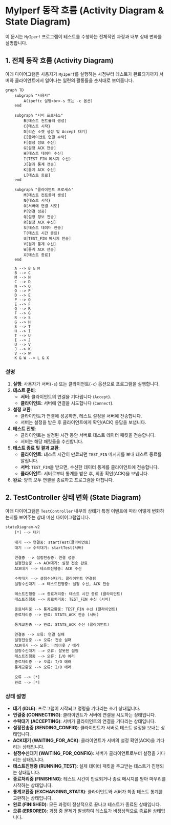 # MyIperf 동작 흐름 (Activity Diagram & State Diagram)

이 문서는 `MyIperf` 프로그램이 테스트를 수행하는 전체적인 과정과 내부 상태 변화를 설명합니다.

## 1. 전체 동작 흐름 (Activity Diagram)

아래 다이어그램은 사용자가 `MyIperf`를 실행하는 시점부터 테스트가 완료되기까지 서버와 클라이언트에서 일어나는 일련의 활동들을 순서대로 보여줍니다.

```mermaid
graph TD
    subgraph "사용자"
        A(ipeftc 실행<br>-s 또는 -c 옵션)
    end

    subgraph "서버 프로세스"
        B[테스트 컨트롤러 생성]
        C{테스트 시작}
        D[리슨 소켓 생성 및 Accept 대기]
        E[클라이언트 연결 수락]
        F[설정 정보 수신]
        G[설정 ACK 전송]
        H[테스트 데이터 수신]
        I(TEST_FIN 메시지 수신)
        J[결과 통계 전송]
        K[통계 ACK 수신]
        L[테스트 종료]
    end

    subgraph "클라이언트 프로세스"
        M[테스트 컨트롤러 생성]
        N{테스트 시작}
        O[서버에 연결 시도]
        P[연결 성공]
        Q[설정 정보 전송]
        R[설정 ACK 수신]
        S[테스트 데이터 전송]
        T(테스트 시간 종료)
        U[TEST_FIN 메시지 전송]
        V[결과 통계 수신]
        W[통계 ACK 전송]
        X[테스트 종료]
    end

    A --> B & M
    B --> C
    M --> N
    C --> D
    N --> O
    O --> P
    D --> E
    P --> Q
    E --> F
    Q --> R
    F --> G
    R --> S
    G --> H
    S --> T
    H --> I
    T --> U
    I --> J
    U --> V
    J --> K
    V --> W
    K & W --> L & X
```

### 설명

1.  **실행**: 사용자가 서버(`-s`) 또는 클라이언트(`-c`) 옵션으로 프로그램을 실행합니다.
2.  **테스트 준비**:
    *   **서버**: 클라이언트의 연결을 기다립니다 (`Accept`).
    *   **클라이언트**: 서버에 연결을 시도합니다 (`Connect`).
3.  **설정 교환**:
    *   클라이언트가 연결에 성공하면, 테스트 설정을 서버에 전송합니다.
    *   서버는 설정을 받은 후 클라이언트에게 확인(ACK) 응답을 보냅니다.
4.  **테스트 진행**:
    *   클라이언트는 설정된 시간 동안 서버로 테스트 데이터 패킷을 전송합니다.
    *   서버는 해당 패킷들을 수신합니다.
5.  **테스트 종료 및 결과 교환**:
    *   **클라이언트**: 테스트 시간이 만료되면 `TEST_FIN` 메시지를 보내 테스트 종료를 알립니다.
    *   **서버**: `TEST_FIN`을 받으면, 수신한 데이터 통계를 클라이언트에 전송합니다.
    *   **클라이언트**: 서버로부터 통계를 받은 후, 최종 확인(ACK)을 보냅니다.
6.  **완료**: 양측 모두 연결을 종료하고 프로그램을 마칩니다.

## 2. TestController 상태 변화 (State Diagram)

아래 다이어그램은 `TestController` 내부의 상태가 특정 이벤트에 따라 어떻게 변화하는지를 보여주는 상태 머신 다이어그램입니다.

```mermaid
stateDiagram-v2
    [*] --> 대기

    대기 --> 연결중: startTest(클라이언트)
    대기 --> 수락대기: startTest(서버)

    연결중 --> 설정전송중: 연결 성공
    설정전송중 --> ACK대기: 설정 전송 완료
    ACK대기 --> 테스트진행중: ACK 수신

    수락대기 --> 설정수신대기: 클라이언트 연결됨
    설정수신대기 --> 테스트진행중: 설정 수신, ACK 전송

    테스트진행중 --> 종료처리중: 테스트 시간 종료 (클라이언트)
    테스트진행중 --> 종료처리중: TEST_FIN 수신 (서버)

    종료처리중 --> 통계교환중: TEST_FIN 수신 (클라이언트)
    종료처리중 --> 완료: STATS_ACK 전송 (서버)

    통계교환중 --> 완료: STATS_ACK 수신 (클라이언트)

    연결중 --> 오류: 연결 실패
    설정전송중 --> 오류: 전송 실패
    ACK대기 --> 오류: 타임아웃 / 에러
    설정수신대기 --> 오류: 잘못된 설정
    테스트진행중 --> 오류: I/O 에러
    종료처리중 --> 오류: I/O 에러
    통계교환중 --> 오류: I/O 에러

    오류 --> [*]
    완료 --> [*]
```

### 상태 설명

*   **대기 (IDLE)**: 프로그램이 시작되고 명령을 기다리는 초기 상태입니다.
*   **연결중 (CONNECTING)**: 클라이언트가 서버에 연결을 시도하는 상태입니다.
*   **수락대기 (ACCEPTING)**: 서버가 클라이언트의 연결을 기다리는 상태입니다.
*   **설정전송중 (SENDING_CONFIG)**: 클라이언트가 서버로 테스트 설정을 보내는 상태입니다.
*   **ACK대기 (WAITING_FOR_ACK)**: 클라이언트가 서버의 설정 확인(ACK)을 기다리는 상태입니다.
*   **설정수신대기 (WAITING_FOR_CONFIG)**: 서버가 클라이언트로부터 설정을 기다리는 상태입니다.
*   **테스트진행중 (RUNNING_TEST)**: 실제 데이터 패킷을 주고받는 테스트가 진행되는 상태입니다.
*   **종료처리중 (FINISHING)**: 테스트 시간이 만료되거나 종료 메시지를 받아 마무리를 시작하는 상태입니다.
*   **통계교환중 (EXCHANGING_STATS)**: 클라이언트와 서버가 최종 테스트 통계를 교환하는 상태입니다.
*   **완료 (FINISHED)**: 모든 과정이 정상적으로 끝나고 테스트가 종료된 상태입니다.
*   **오류 (ERRORED)**: 과정 중 문제가 발생하여 테스트가 비정상적으로 종료된 상태입니다.
